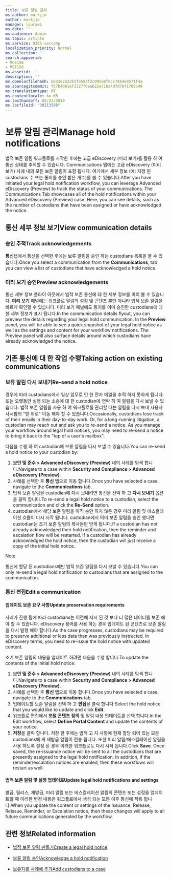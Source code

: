 ```yaml
---
title: 보류 알림 관리
ms.author: markjjo
author: markjjo
manager: laurawi
ms.date: ''
ms.audience: Admin
ms.topic: article
ms.service: O365-seccomp
localization_priority: Normal
ms.collection: ''
search.appverid:
- MOE150
- MET150
ms.assetid: ''
description: ''
ms.openlocfilehash: b633e2522b1f3593f2c095a8f0cc74b4e8571f4a
ms.sourcegitcommit: f57b4001ef1327f0ea622e716a4d7d78f1769b49
ms.translationtype: MT
ms.contentlocale: ko-KR
ms.lasthandoff: 02/23/2019
ms.locfileid: "30213588"
---
```

# <a name="manage-hold-notifications"></a><span data-ttu-id="c87b8-102">보류 알림 관리</span><span class="sxs-lookup"><span data-stu-id="c87b8-102">Manage hold notifications</span></span>

<span data-ttu-id="c87b8-p101">법적 보존 알림 워크플로를 시작한 후에는 고급 eDiscovery (미리 보기)를 활용 하 여 통신 상태를 추적할 수 있습니다. Communications 탭에는 고급 eDiscovery (미리 보기) 사례 내의 모든 보존 알림이 포함 됩니다. 여기에서 세부 정보 (예: 지정 된 custodians 수 또는 통지를 승인 받은 개수)를 볼 수 있습니다.</span><span class="sxs-lookup"><span data-stu-id="c87b8-p101">After you have initiated your legal hold notification workflow, you can leverage  Advanced eDiscovery (Preview) to track the status of your communications. The Communications Tab showcases all of the hold notifications within your Advanced eDiscovery (Preview) case. Here, you can see details, such as the number of custodians that have been assigned or have acknowledged the notice.</span></span>

## <a name="view-communication-details"></a><span data-ttu-id="c87b8-106">통신 세부 정보 보기</span><span class="sxs-lookup"><span data-stu-id="c87b8-106">View communication details</span></span>

### <a name="track-acknowledgements"></a><span data-ttu-id="c87b8-107">승인 추적</span><span class="sxs-lookup"><span data-stu-id="c87b8-107">Track acknowledgements</span></span>

<span data-ttu-id="c87b8-108">**통신**탭에서 통신을 선택한 후에는 보류 알림을 승인 하는 custodians 목록을 볼 수 있습니다.</span><span class="sxs-lookup"><span data-stu-id="c87b8-108">Once you select a communication from the **Communications**, tab you can view a list of custodians that have acknowledged a hold notice.</span></span> 

### <a name="preview-acknowledgements"></a><span data-ttu-id="c87b8-109">미리 보기 승인</span><span class="sxs-lookup"><span data-stu-id="c87b8-109">Preview acknowledgements</span></span>

<span data-ttu-id="c87b8-p102">통신 세부 정보 플라이 아웃에서 법적 보존 통신에 대 한 세부 정보를 미리 볼 수 있습니다. **미리 보기** 패널에는 워크플로 알림의 설정 및 콘텐츠 뿐만 아니라 법적 보존 알림을 빠르게 확인할 수 있습니다. 미리 보기 패널에도 통지를 이미 승인한 custodians에 대 한 세부 정보가 표시 됩니다.</span><span class="sxs-lookup"><span data-stu-id="c87b8-p102">In the communication details flyout, you can preview the details regarding your legal hold communication. In the **Preview** panel, you will be able to see a quick snapshot of your legal hold notice as well as the settings and content for your workflow notifications. The Preview panel will also surface details around which custodians have already acknowledged the notice.</span></span>

## <a name="taking-action-on-existing-communications"></a><span data-ttu-id="c87b8-113">기존 통신에 대 한 작업 수행</span><span class="sxs-lookup"><span data-stu-id="c87b8-113">Taking action on existing communications</span></span>

### <a name="re-send-a-hold-notice"></a><span data-ttu-id="c87b8-114">보류 알림 다시 보내기</span><span class="sxs-lookup"><span data-stu-id="c87b8-114">Re-send a hold notice</span></span>

<span data-ttu-id="c87b8-p103">경우에 따라 custodians에서 일상 업무로 인 한 전자 메일을 추적 하지 못하게 됩니다. 또는 오랫동안 실행 되는 소송에 대 한 custodian에 연락 하 여 알림을 다시 보낼 수 있습니다. 법적 보존 알림을 사용 하 여 워크플로를 관리할 때는 알림을 다시 보내 사용자 사서함의 "맨 위로" 이동 해야 할 수 있습니다.</span><span class="sxs-lookup"><span data-stu-id="c87b8-p103">Occasionally, custodians lose track of their emails in their day-to-day work. Or, for a long-running litigation, a custodian may reach out and ask you to re-send a notice. As you manage your workflow around legal hold notices, you may need to re-send a notice to bring it back to the "top of a user's mailbox".</span></span>

<span data-ttu-id="c87b8-118">다음을 수행 하 여 custodian에 보류 알림을 다시 보낼 수 있습니다.</span><span class="sxs-lookup"><span data-stu-id="c87b8-118">You can re-send a hold notice to your custodian by:</span></span>
1. <span data-ttu-id="c87b8-119">**보안 및 준수 > Advanced eDiscovery (Preview)** 내의 사례를 탐색 합니다.</span><span class="sxs-lookup"><span data-stu-id="c87b8-119">Navigate to a case within **Security and Compliance > Advanced eDiscovery (Preview)**.</span></span>
2. <span data-ttu-id="c87b8-120">사례를 선택한 후 **통신** 탭으로 이동 합니다.</span><span class="sxs-lookup"><span data-stu-id="c87b8-120">Once you have selected a case, navigate to the **Communications** tab.</span></span>
3. <span data-ttu-id="c87b8-121">법적 보존 알림을 custodian에 다시 보내려면 통신을 선택 하 고 **다시 보내기** 옵션을 클릭 합니다.</span><span class="sxs-lookup"><span data-stu-id="c87b8-121">To re-send a legal hold notice to a custodian, select the communication and click the **Re-Send** option.</span></span>
4. <span data-ttu-id="c87b8-p104">custodian에서 해당 보존 알림을 아직 승인 하지 않은 경우 미리 알림 및 에스컬레이션 흐름이 다시 시작 됩니다. custodian에서 이미 보존 알림을 승인 했다면 custodian는 초기 보존 알림의 복사본만 받게 됩니다.</span><span class="sxs-lookup"><span data-stu-id="c87b8-p104">If a custodian has not already acknowledged their hold notification, then the reminder and escalation flow will be restarted. If a custodian has already acknowledged the hold notice, then the custodian will just receive a copy of the initial hold notice.</span></span>

> [!NOTE]
> <span data-ttu-id="c87b8-124">통신에 할당 된 custodians에만 법적 보존 알림을 다시 보낼 수 있습니다.</span><span class="sxs-lookup"><span data-stu-id="c87b8-124">You can only re-send a legal hold notification to custodians that are assigned to the communication.</span></span> 

### <a name="edit-a-communication"></a><span data-ttu-id="c87b8-125">통신 편집</span><span class="sxs-lookup"><span data-stu-id="c87b8-125">Edit a communication</span></span>

#### <a name="update-preservation-requirements"></a><span data-ttu-id="c87b8-126">업데이트 보존 요구 사항</span><span class="sxs-lookup"><span data-stu-id="c87b8-126">Update preservation requirements</span></span>
  
<span data-ttu-id="c87b8-p105">사례가 진행 됨에 따라 custodians는 이전에 지시 된 것 보다 더 많은 데이터를 보존 해야 할 수 있습니다. eDiscovery 용어를 사용 하는 경우 업데이트 된 콘텐츠로 보존 알림을 다시 발행 해야 합니다.</span><span class="sxs-lookup"><span data-stu-id="c87b8-p105">As the case progresses, custodians may be required to preserve additional or less data than was previously instructed. In eDiscovery terms, you need to re-issue the hold notice with updated content.</span></span>

<span data-ttu-id="c87b8-129">초기 보존 알림의 내용을 업데이트 하려면 다음을 수행 합니다.</span><span class="sxs-lookup"><span data-stu-id="c87b8-129">To update the contents of the initial hold notice:</span></span>

1. <span data-ttu-id="c87b8-130">**보안 및 준수 > Advanced eDiscovery (Preview)** 내의 사례를 탐색 합니다.</span><span class="sxs-lookup"><span data-stu-id="c87b8-130">Navigate to a case within **Security and Compliance > Advanced eDiscovery (Preview)**.</span></span>
2. <span data-ttu-id="c87b8-131">사례를 선택한 후 **통신** 탭으로 이동 합니다.</span><span class="sxs-lookup"><span data-stu-id="c87b8-131">Once you have selected a case, navigate to the **Communications** tab.</span></span>
3. <span data-ttu-id="c87b8-132">업데이트할 보존 알림을 선택 하 고 **편집**을 클릭 합니다.</span><span class="sxs-lookup"><span data-stu-id="c87b8-132">Select the hold notice that you would like to update and click **Edit**.</span></span>
4. <span data-ttu-id="c87b8-133">워크플로 편집에서 **포털 콘텐츠 정의** 및 알림 내용 업데이트를 선택 합니다.</span><span class="sxs-lookup"><span data-stu-id="c87b8-133">In the Edit workflow, select **Define Portal Content** and update the contents of your notice.</span></span> 
5. <span data-ttu-id="c87b8-p106">**저장**을 클릭 합니다. 저장 한 후에는 법적 고 지 사항에 현재 할당 되어 있는 모든 custodians에 게 재발급 알림이 전송 됩니다. 또한 미리 알림/에스컬레이션 알림을 사용 하도록 설정 된 경우 이러한 워크플로도 다시 시작 됩니다.</span><span class="sxs-lookup"><span data-stu-id="c87b8-p106">Click **Save**. Once saved, the re-issuance notice will be sent to all the custodians that are presently assigned to the legal hold notification. In addition, if the reminder/escalation notices are enabled, then these workflows will restart as well.</span></span> 


#### <a name="update-legal-hold-notifications-and-settings"></a><span data-ttu-id="c87b8-137">법적 보존 알림 및 설정 업데이트</span><span class="sxs-lookup"><span data-stu-id="c87b8-137">Update legal hold notifications and settings</span></span>

<span data-ttu-id="c87b8-138">발급, 릴리스, 재발급, 미리 알림 또는 에스컬레이션 알림의 콘텐츠 또는 설정을 업데이트할 때 이러한 변경 내용은 워크플로에서 생성 되는 모든 이후 통신에 적용 됩니다.</span><span class="sxs-lookup"><span data-stu-id="c87b8-138">When you update the content or settings of the Issuance, Release, Reissue, Reminder, or Escalation notice, then these changes will apply to all future communications generated by the workflow.</span></span>

## <a name="related-information"></a><span data-ttu-id="c87b8-139">관련 정보</span><span class="sxs-lookup"><span data-stu-id="c87b8-139">Related information</span></span> 

- [<span data-ttu-id="c87b8-140">법적 보존 알림 만들기</span><span class="sxs-lookup"><span data-stu-id="c87b8-140">Create a legal hold notice</span></span>](create-hold-notification.md)
    
- [<span data-ttu-id="c87b8-141">보류 알림 승인</span><span class="sxs-lookup"><span data-stu-id="c87b8-141">Acknowledge a hold notification</span></span>](acknowledge-hold-notification.md)
    
- [<span data-ttu-id="c87b8-142">보유자를 사례에 추가</span><span class="sxs-lookup"><span data-stu-id="c87b8-142">Add custodians to a case</span></span>](add-custodians-to-case.md)